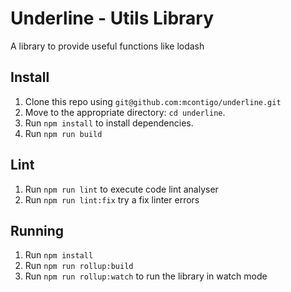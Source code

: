# Underline - Utils Library

A library to provide useful functions like lodash

## Install

1.  Clone this repo using `git@github.com:mcontigo/underline.git`
2.  Move to the appropriate directory: `cd underline`.<br />
3.  Run `npm install` to install dependencies.<br />
4.  Run `npm run build`

## Lint

1.  Run `npm run lint` to execute code lint analyser
2.  Run `npm run lint:fix` try a fix linter errors

## Running

1. Run `npm install`
2. Run `npm run rollup:build` 
3. Run `npm run rollup:watch` to run the library in watch mode
